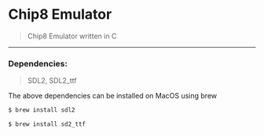 # Chip8 Emulator

> Chip8 Emulator written in C

---
### Dependencies:
> SDL2, SDL2_ttf

The above dependencies can be installed on MacOS using brew
```bash
$ brew install sdl2
```

```bash
$ brew install sd2_ttf
```